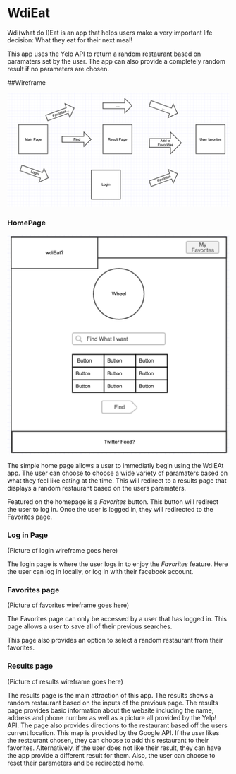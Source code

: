 # WdiEat
Wdi(what do I)Eat is an app that helps users make a very important life decision: What they eat for their next meal!

This app uses the Yelp API to return a random restaurant based on paramaters set by the user. The app can also provide a completely random result if no parameters are chosen.

##Wireframe

![GitHub Logo](/readmeImages/wireframe-all.png)

### HomePage

![GitHub Logo](/readmeImages/wireframe-home.png)


The simple home page allows a user to immediatly begin using the WdiEAt app. The user can choose to choose a wide variety of paramaters based on what they feel like eating at the time. This will redirect to a results page that displays a random restaurant based on the users paramaters.

Featured on the homepage is a *Favorites* button. This button will redirect the user to log in. Once the user is logged in, they will redirected to the Favorites page.

### Log in Page

(Picture of login wireframe goes here)

The login page is where the user logs in to enjoy the *Favorites* feature. Here the user can log in locally, or log in with their facebook account.

### Favorites page

(Picture of favorites wireframe goes here)

The Favorites page can only be accessed by a user that has logged in. This page allows a user to save all of their previous searches.  

This page also provides an option to select a random restaurant from their favorites. 

### Results page

(Picture of results wireframe goes here)

The results page is the main attraction of this app. The results shows a random restaurant based on the inputs of the previous page.
The results page provides basic information about the website including the name, address and phone number as well as a picture all provided by the Yelp! API.
The page also provides directions to the restaurant based off the users current location. This map is provided by the Google API. 
If the user likes the restaurant chosen, they can choose to add this restaurant to their favorites.
Alternatively, if the user does not like their result, they can have the app provide a different result for them. 
Also, the user can choose to reset their parameters and be redirected home.

